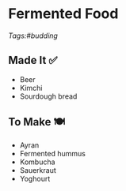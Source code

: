 # Fermented Food

_Tags:#budding_

## Made It ✅

- Beer
- Kimchi
- Sourdough bread

## To Make 🍽

- Ayran
- Fermented hummus
- Kombucha
- Sauerkraut
- Yoghourt
